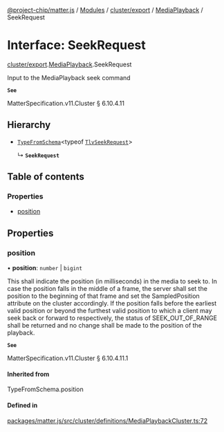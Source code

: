[@project-chip/matter.js](../README.md) / [Modules](../modules.md) / [cluster/export](../modules/cluster_export.md) / [MediaPlayback](../modules/cluster_export.MediaPlayback.md) / SeekRequest

# Interface: SeekRequest

[cluster/export](../modules/cluster_export.md).[MediaPlayback](../modules/cluster_export.MediaPlayback.md).SeekRequest

Input to the MediaPlayback seek command

**`See`**

MatterSpecification.v11.Cluster § 6.10.4.11

## Hierarchy

- [`TypeFromSchema`](../modules/tlv_export.md#typefromschema)\<typeof [`TlvSeekRequest`](../modules/cluster_export.MediaPlayback.md#tlvseekrequest)\>

  ↳ **`SeekRequest`**

## Table of contents

### Properties

- [position](cluster_export.MediaPlayback.SeekRequest.md#position)

## Properties

### position

• **position**: `number` \| `bigint`

This shall indicate the position (in milliseconds) in the media to seek to. In case the position falls in
the middle of a frame, the server shall set the position to the beginning of that frame and set the
SampledPosition attribute on the cluster accordingly. If the position falls before the earliest valid
position or beyond the furthest valid position to which a client may seek back or forward to respectively,
the status of SEEK_OUT_OF_RANGE shall be returned and no change shall be made to the position of the
playback.

**`See`**

MatterSpecification.v11.Cluster § 6.10.4.11.1

#### Inherited from

TypeFromSchema.position

#### Defined in

[packages/matter.js/src/cluster/definitions/MediaPlaybackCluster.ts:72](https://github.com/project-chip/matter.js/blob/6d3b6a5d957d88a9231d6ecab4bb41f8133112be/packages/matter.js/src/cluster/definitions/MediaPlaybackCluster.ts#L72)
